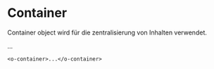 # Container

Container object wird für die zentralisierung von Inhalten verwendet.

<o-container>...</o-container>

```vue
<o-container>...</o-container>
```
